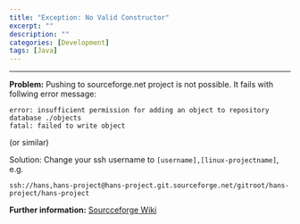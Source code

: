 ```yaml
---
title: "Exception: No Valid Constructor"
excerpt: ""
description: ""
categories: [Development]
tags: [Java]
---
```


---
**Problem:**
Pushing to sourceforge.net project is not possible. It fails with follwing error message:

```
error: insufficient permission for adding an object to repository database ./objects
fatal: failed to write object
```
(or similar)

Solution:
Change your ssh username to `[username],[linux-projectname]`, e.g.
```
ssh://hans,hans-project@hans-project.git.sourceforge.net/gitroot/hans-project/hans-project
```
**Further information:**
[Sourcceforge Wiki](https://sourceforge.net/apps/trac/sourceforge/wiki/Git#Access)
